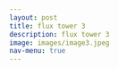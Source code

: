 ```yaml
---
layout: post
title: flux tower 3
description: flux tower 3
image: images/image3.jpeg
nav-menu: true
---
```



